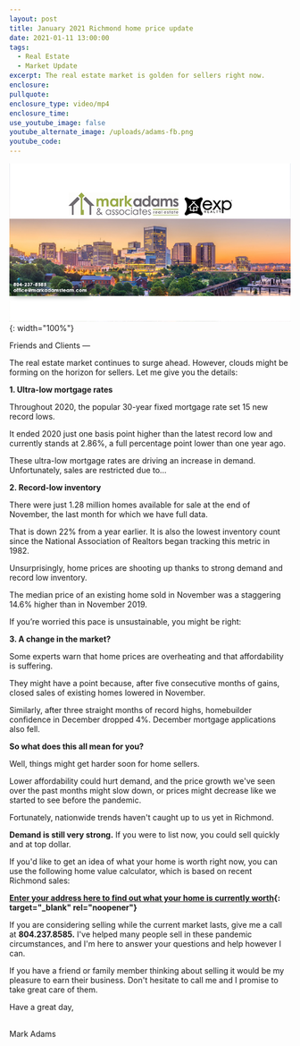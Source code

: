 ```yaml
---
layout: post
title: January 2021 Richmond home price update
date: 2021-01-11 13:00:00
tags:
  - Real Estate
  - Market Update
excerpt: The real estate market is golden for sellers right now.
enclosure:
pullquote:
enclosure_type: video/mp4
enclosure_time:
use_youtube_image: false
youtube_alternate_image: /uploads/adams-fb.png
youtube_code:
---
```

![](/uploads/adams-fb.png){: width="100%"}

Friends and Clients —

The real estate market continues to surge ahead. However, clouds might be forming on the horizon for sellers. Let me give you the details:

**1\. Ultra-low mortgage rates**

Throughout 2020, the popular 30-year fixed mortgage rate set 15 new record lows.&nbsp;

It ended 2020 just one basis point higher than the latest record low and currently stands at 2.86%, a full percentage point lower than one year ago.

These ultra-low mortgage rates are driving an increase in demand. Unfortunately, sales are restricted due to…

**2\. Record-low inventory**

There were just 1.28 million homes available for sale at the end of November, the last month for which we have full data.

That is down 22% from a year earlier. It is also the lowest inventory count since the National Association of Realtors began tracking this metric in 1982.

Unsurprisingly, home prices are shooting up thanks to strong demand and record low inventory.

The median price of an existing home sold in November was a staggering 14.6% higher than in November 2019.

If you’re worried this pace is unsustainable, you might be right:

**3\. A change in the market?**

Some experts warn that home prices are overheating and that affordability is suffering.

They might have a point because, after five consecutive months of gains, closed sales of existing homes lowered in November.&nbsp;

Similarly, after three straight months of record highs, homebuilder confidence in December dropped 4%. December mortgage applications also fell.&nbsp;

**So what does this all mean for you?**

Well, things might get harder soon for home sellers.

Lower affordability could hurt demand, and the price growth we've seen over the past months might slow down, or prices might decrease like we started to see before the pandemic.

Fortunately, nationwide trends haven't caught up to us yet in Richmond.

**Demand is still very strong.** If you were to list now, you could sell quickly and at top dollar.

If you'd like to get an idea of what your home is worth right now, you can use the following home value calculator, which is based on recent Richmond sales:

**[Enter your address here to find out what your home is currently worth](http://markadamsblog.com/homevalue/){: target="_blank" rel="noopener"}**

If you are considering selling while the current market lasts, give me a call at **804\.237.8585.** I've helped many people sell in these pandemic circumstances, and I'm here to answer your questions and help however I can.

If you have a friend or family member thinking about selling it would be my pleasure to earn their business. Don't hesitate to call me and I promise to take great care of them. &nbsp;

Have a great day,

<br>Mark Adams
